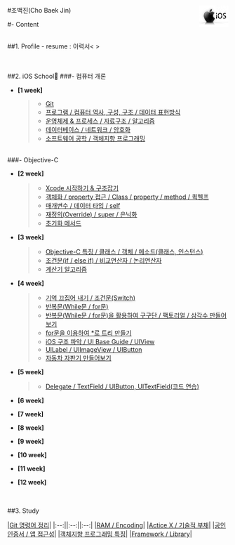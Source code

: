 #조백진(Cho Baek Jin)<a href="url"><img src="Study/Image/apple-logo.png" align="right" height="48" ></a>


#- Content

<br>
##1. Profile
- resume : 이력서< >

<br><br>
##2. iOS School🍎
###- 컴퓨터 개론

- **[1 week]**
  
	>- [Git](https://github.com/BaekJinCho/iOS.school/tree/master/ConceptProject/170109)
	>- [프로그램 / 컴퓨터 역사, 구성, 구조 / 데이터 표현방식](https://github.com/BaekJinCho/iOS.school/tree/master/ConceptProject/170110)
	>- [운영체제 & 프로세스 / 자료구조 / 알고리즘](https://github.com/BaekJinCho/iOS.school/tree/master/ConceptProject/170111)
	>- [데이터베이스 / 네트워크 / 암호화](https://github.com/BaekJinCho/iOS.school/tree/master/ConceptProject/170112)
	>- [소프트웨어 공학 / 객체지향 프로그래밍](https://github.com/BaekJinCho/iOS.school/tree/master/ConceptProject/170113)


<br>
###- Objective-C

- **[2 week]**

	>- [Xcode 시작하기 & 구조잡기](https://github.com/BaekJinCho/iOS.school/tree/master/ConceptProject/170116)
	>-  [객체화 / property 접근 / Class / property / method / 퀵헬프](https://github.com/BaekJinCho/iOS.school/tree/master/ConceptProject/170117)
	>- [매개변수 / 데이터 타입 / self](https://github.com/BaekJinCho/iOS.school/tree/master/ConceptProject/17011819)
	>- [재정의(Override) / super / 은닉화](https://github.com/BaekJinCho/iOS.school/tree/master/ConceptProject/170119)
	>- [초기화 메서드](https://github.com/BaekJinCho/iOS.school/tree/master/ConceptProject/170120)

- **[3 week]**

	>- [Objective-C 특징 / 클래스 / 객체 / 메소드(클래스, 인스턴스)](https://github.com/BaekJinCho/iOS.school/tree/master/ConceptProject/170123)
	>- [조건문(if / else if) / 비교연산자 / 논리연산자](https://github.com/BaekJinCho/iOS.school/tree/master/ConceptProject/170124) 
	>- [계산기 알고리즘](https://github.com/BaekJinCho/iOS.school/tree/master/Study/Study5)  

- **[4 week]**

	>- [기억 끄집어 내기 / 조건문(Switch)](ConceptProject/170131)
	>- [반복문(While문 / for문)](ConceptProject/170201)
	>- [반복문(While문 / for문)을 활용하여 구구단 / 팩토리얼 / 삼각수 만들어보기](ConceptProject/170201Exam)
	>- [for문을 이용하여 *로 트리 만들기](ConceptProject/170202StarTree)
	>- [iOS 구조 파악 / UI Base Guide / UIView](ConceptProject/170202)
	>- [UILabel / UIImageView / UIButton](ConceptProject/170203)
	>- [자동차 자판기 만들어보기](ConceptProject/170205(VendingMachine))

- **[5 week]**

	>- [Delegate / TextField / UIButton, UITextField(코드 연습)](ConceptProject/170206) 

- **[6 week]**

- **[7 week]**

- **[8 week]**

- **[9 week]**

- **[10 week]**

- **[11 week]**

- **[12 week]**

<br><br>
##3. Study

|[Git 명령어 정리](Study/Study6)|
|:--:||:--:||:--:|
|[RAM / Encoding](https://github.com/BaekJinCho/iOS.school/tree/master/Study/Study)|
|[Actice X / 기술적 부채](https://github.com/BaekJinCho/iOS.school/tree/master/Study/Study1)|
|[공인인증서 / 앱 접근성](https://github.com/BaekJinCho/iOS.school/tree/master/Study/Study2)|
|[객체지향 프로그래밍 특징](https://github.com/BaekJinCho/iOS.school/tree/master/Study/Study3)|
|[Framework / Library](https://github.com/BaekJinCho/iOS.school/tree/master/Study/Study4)|

